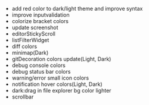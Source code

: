 - add red color to dark/light theme and improve syntax
- improve inputvalidation
- colorize bracket colors
- update screenshot
- editorStickyScroll
- listFilterWidget
- diff colors
- minimap(Dark)
- gitDecoration colors update(Light, Dark)
- debug console colors
- debug status bar colors
- warning/error small icon colors
- notification hover colors(Light, Dark)
- dark:drag in file explorer bg color lighter
- scrollbar